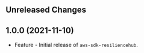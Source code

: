 Unreleased Changes
------------------

1.0.0 (2021-11-10)
------------------

* Feature - Initial release of `aws-sdk-resiliencehub`.

